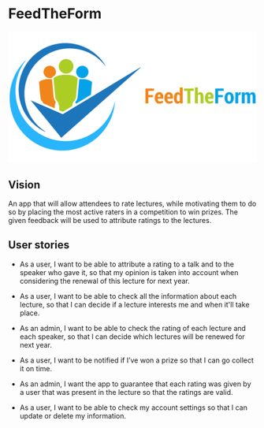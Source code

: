 # FeedTheForm
![FeedTheForm Logo](images/banner.png)

## Vision

An app that will allow attendees to rate lectures, while motivating them to do so by placing the most active raters in a competition to win prizes. The given feedback will be used to attribute ratings to the lectures.

## User stories

- As a user, I want to be able to attribute a rating to a talk and to the speaker who gave it, so that my opinion is taken into account when considering the renewal of this lecture for next year.

- As a user, I want to be able to check all the information about each lecture, so that I can decide if a lecture interests me and when it'll take place.

- As an admin, I want to be able to check the rating of each lecture and each speaker, so that I can decide which lectures will be renewed for next year.

- As a user, I want to be notified if I’ve won a prize so that I can go collect it on time.

- As an admin, I want the app to guarantee that each rating was given by a user that was present in the lecture so that the ratings are valid.

- As a user, I want to be able to check my account settings so that I can update or delete my information.
